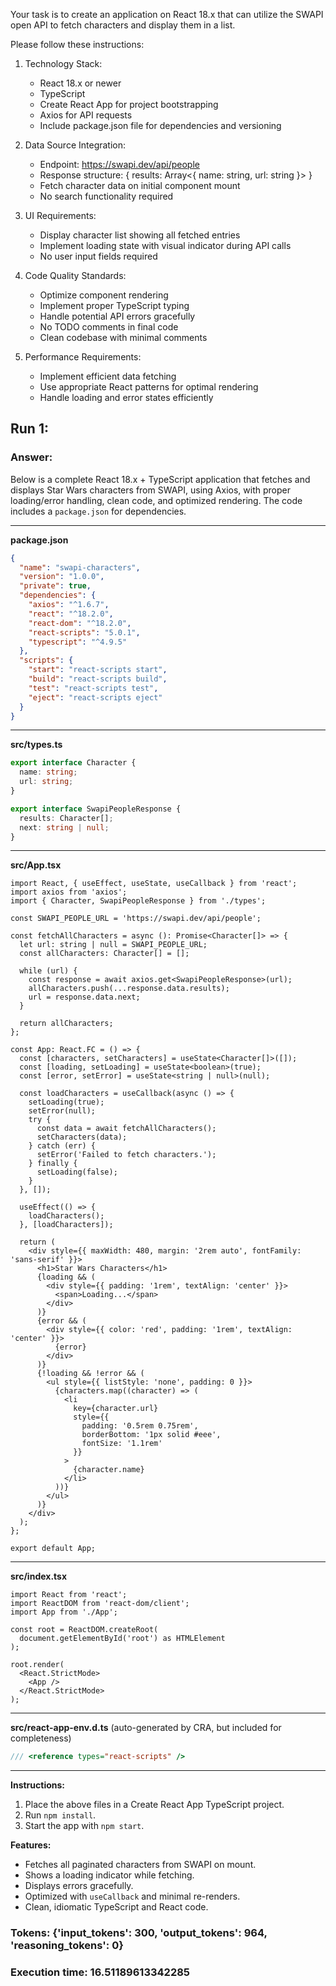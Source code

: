 Your task is to create an application on React 18.x that can utilize the SWAPI open API to fetch characters and display them in a list.

Please follow these instructions:

1. Technology Stack:
   - React 18.x or newer
   - TypeScript
   - Create React App for project bootstrapping
   - Axios for API requests
   - Include package.json file for dependencies and versioning

2. Data Source Integration:
   - Endpoint: https://swapi.dev/api/people
   - Response structure: { results: Array<{ name: string, url: string }> }
   - Fetch character data on initial component mount
   - No search functionality required

3. UI Requirements:
   - Display character list showing all fetched entries
   - Implement loading state with visual indicator during API calls
   - No user input fields required

4. Code Quality Standards:
   - Optimize component rendering
   - Implement proper TypeScript typing
   - Handle potential API errors gracefully
   - No TODO comments in final code
   - Clean codebase with minimal comments

5. Performance Requirements:
   - Implement efficient data fetching
   - Use appropriate React patterns for optimal rendering
   - Handle loading and error states efficiently
## Run 1:
### Answer:
Below is a complete React 18.x + TypeScript application that fetches and displays Star Wars characters from SWAPI, using Axios, with proper loading/error handling, clean code, and optimized rendering. The code includes a `package.json` for dependencies.

---

**package.json**
```json
{
  "name": "swapi-characters",
  "version": "1.0.0",
  "private": true,
  "dependencies": {
    "axios": "^1.6.7",
    "react": "^18.2.0",
    "react-dom": "^18.2.0",
    "react-scripts": "5.0.1",
    "typescript": "^4.9.5"
  },
  "scripts": {
    "start": "react-scripts start",
    "build": "react-scripts build",
    "test": "react-scripts test",
    "eject": "react-scripts eject"
  }
}
```

---

**src/types.ts**
```typescript
export interface Character {
  name: string;
  url: string;
}

export interface SwapiPeopleResponse {
  results: Character[];
  next: string | null;
}
```

---

**src/App.tsx**
```tsx
import React, { useEffect, useState, useCallback } from 'react';
import axios from 'axios';
import { Character, SwapiPeopleResponse } from './types';

const SWAPI_PEOPLE_URL = 'https://swapi.dev/api/people';

const fetchAllCharacters = async (): Promise<Character[]> => {
  let url: string | null = SWAPI_PEOPLE_URL;
  const allCharacters: Character[] = [];

  while (url) {
    const response = await axios.get<SwapiPeopleResponse>(url);
    allCharacters.push(...response.data.results);
    url = response.data.next;
  }

  return allCharacters;
};

const App: React.FC = () => {
  const [characters, setCharacters] = useState<Character[]>([]);
  const [loading, setLoading] = useState<boolean>(true);
  const [error, setError] = useState<string | null>(null);

  const loadCharacters = useCallback(async () => {
    setLoading(true);
    setError(null);
    try {
      const data = await fetchAllCharacters();
      setCharacters(data);
    } catch (err) {
      setError('Failed to fetch characters.');
    } finally {
      setLoading(false);
    }
  }, []);

  useEffect(() => {
    loadCharacters();
  }, [loadCharacters]);

  return (
    <div style={{ maxWidth: 480, margin: '2rem auto', fontFamily: 'sans-serif' }}>
      <h1>Star Wars Characters</h1>
      {loading && (
        <div style={{ padding: '1rem', textAlign: 'center' }}>
          <span>Loading...</span>
        </div>
      )}
      {error && (
        <div style={{ color: 'red', padding: '1rem', textAlign: 'center' }}>
          {error}
        </div>
      )}
      {!loading && !error && (
        <ul style={{ listStyle: 'none', padding: 0 }}>
          {characters.map((character) => (
            <li
              key={character.url}
              style={{
                padding: '0.5rem 0.75rem',
                borderBottom: '1px solid #eee',
                fontSize: '1.1rem'
              }}
            >
              {character.name}
            </li>
          ))}
        </ul>
      )}
    </div>
  );
};

export default App;
```

---

**src/index.tsx**
```tsx
import React from 'react';
import ReactDOM from 'react-dom/client';
import App from './App';

const root = ReactDOM.createRoot(
  document.getElementById('root') as HTMLElement
);

root.render(
  <React.StrictMode>
    <App />
  </React.StrictMode>
);
```

---

**src/react-app-env.d.ts** (auto-generated by CRA, but included for completeness)
```typescript
/// <reference types="react-scripts" />
```

---

**Instructions:**
1. Place the above files in a Create React App TypeScript project.
2. Run `npm install`.
3. Start the app with `npm start`.

**Features:**
- Fetches all paginated characters from SWAPI on mount.
- Shows a loading indicator while fetching.
- Displays errors gracefully.
- Optimized with `useCallback` and minimal re-renders.
- Clean, idiomatic TypeScript and React code.

### Tokens: {'input_tokens': 300, 'output_tokens': 964, 'reasoning_tokens': 0}
### Execution time: 16.51189613342285
